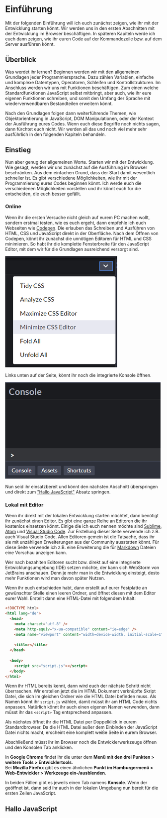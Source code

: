# Einführung

Mit der folgenden Einführung will ich euch zunächst zeigen, wie ihr mit der Entwicklung starten könnt. Wir werden uns in den ersten Abschnitten mit der Entwicklung im Browser beschäftigen. In späteren Kapiteln werde ich euch dann zeigen, wie ihr euren Code auf der Kommandozeile bzw. auf dem Server ausführen könnt.

## Überblick

Was werdet ihr lernen? Beginnen werden wir mit den allgemeinen Grundlagen jeder Programmiersprache. Dazu zählen Variablen, einfache und komplexe Datentypen, Operatoren, Schleifen und Kontrollstrukturen. Im Anschluss werden wir uns mit Funktionen beschäftigen. Zum einen welche Standardfunktionen JavaScript selbst mitbringt, aber auch, wie ihr eure eigenen Funktionen schreiben, und somit den Umfang der Sprache mit wiederverwendbaren Bestandteilen erweitern könnt.

Nach den Grundlagen folgen dann weiterführende Themen, wie Objektorientierung in JavaScript, DOM Manipulationen, oder der Kontext der Ausführung eures Codes. Wenn euch diese Begriffe noch nichts sagen, dann fürchtet euch nicht. Wir werden all das und noch viel mehr sehr ausführlich in den folgenden Kapiteln behandeln.

## Einstieg

Nun aber genug der allgemeinen Worte. Starten wir mit der Entwicklung. Wie gesagt, werden wir uns zunächst auf die Ausführung im Browser beschränken. Aus dem einfachen Grund, dass der Start damit wesentlich schneller ist. Es gibt verschiedene Möglichkeiten, wie ihr mit der Programmierung eures Codes beginnen könnt. Ich werde euch die verschiedenen Möglichkeiten vorstellen und ihr könnt euch für die entscheiden, die euch besser gefällt.

### Online

Wenn ihr die ersten Versuche nicht gleich auf eurem PC machen wollt, sondern erstmal testen, wie es euch ergeht, dann empfehle ich euch Webseiten wie [Codepen](https://codepen.io/pen). Die erlauben das Schreiben und Ausführen von HTML, CSS und JavaScript direkt in der Oberfläche. Nach dem Öffnen von Codepen, könnt ihr zunächst die unnötigen Editoren für HTML und CSS minimieren. So habt ihr die komplette Fensterbreite für den JavaScript Editor, mit dem wir für die Grundlagen ausreichend versorgt sind. 

![Disable CodePen Tab](../_media/basics/disableCodepenTab.png ':size=200')

Links unten auf der Seite, könnt ihr noch die integrierte Konsole öffnen.

![Open CodePen Console](../_media/basics/openCodepenConsole.png ':size=200')

Nun seid ihr einsatzbereit und könnt den nächsten Abschnitt überspringen und direkt zum ["Hallo JavaScript"](#hallo-javascript) Absatz springen.

### Lokal mit Editor

Wenn ihr direkt mit der lokalen Entwicklung starten möchtet, dann benötigt ihr zunächst einen Editor. Es gibt eine ganze Reihe an Editoren die ihr kostenlos einsetzen könnt. Einige die ich euch nennen möchte sind [Sublime](https://www.sublimetext.com/), [Atom](https://atom.io/) und [Visual Studio Code](https://code.visualstudio.com/). Zur Erstellung dieser Seite verwende ich z.B. auch Visual Studio Code. Allen Editoren gemein ist die Tatsache, dass ihr sie mit unzähligen Erweiterungen aus der Community ausstatten könnt. Für diese Seite verwende ich z.B. eine Erweiterung die für [Markdown](https://de.wikipedia.org/wiki/Markdown) Dateien eine Vorschau anzeigen kann.

Wer nach bezahlten Editoren sucht bzw. direkt auf eine integrierte Entwicklungsumgebung (IDE) setzen möchte, der kann sich WebStorm von JetBrains anschauen. Denn je mehr man in die Entwicklung einsteigt, desto mehr Funktionen wird man davon später Nutzen.

Wenn ihr euch entschieden habt, dann erstellt auf eurer Festplatte an gewünschter Stelle einen leeren Ordner, und öffnet diesen mit dem Editor eurer Wahl. Erstellt dann eine HTML-Datei mit folgendem Inhalt:

```html
<!DOCTYPE html>
<html lang="de">
  <head>
    <meta charset="utf-8" />
    <meta http-equiv="x-ua-compatible" content="ie=edge" />
    <meta name="viewport" content="width=device-width, initial-scale=1" />

    <title></title>
  </head>

  <body>
    <script src="script.js"></script>
  </body>
</html>
```

Wenn ihr HTML bereits kennt, dann wird euch der nächste Schritt nicht überraschen. Wir erstellen jetzt die im HTML Dokument verknüpfte Skript Datei, die sich im gleichen Ordner wie die HTML Datei befinden muss. Als Namen könnt ihr `script.js` wählen, damit müsst ihr am HTML Code nichts anpassen. Natürlich könnt ihr auch einen eigenen Namen verwenden, dann müsst ihr das `<script>` Tag entsprechend anpassen.

Als nächstes öffnet ihr die HTML Datei per Doppelklick in eurem Standardbrowser. Da die HTML Datei außer dem Einbinden der JavaScript Datei nichts macht, erscheint eine komplett weiße Seite in eurem Browser.

Abschließend müsst ihr im Browser noch die Entwicklerwerkzeuge öffnen und den Konsolen Tab anklicken.

In **Google Chrome** findet ihr die unter dem **Menü mit den drei Punkten > weitere Tools > Entwicklertools**.<br>
Bei **Mozilla Firefox** gibt es einen ähnlichen **Punkt im Hamburgermenü > Web-Entwickler > Werkzeuge ein-/ausblenden**.

In beiden Fällen gibt es jeweils einen Tab namens **Konsole**. Wenn der geöffnet ist, dann seid ihr auch in der lokalen Umgebung nun bereit für die ersten Zeilen JavaScript.

## Hallo JavaScript